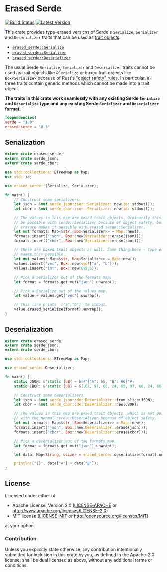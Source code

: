 Erased Serde
============

[![Build Status](https://api.travis-ci.org/dtolnay/erased-serde.svg?branch=master)](https://travis-ci.org/dtolnay/erased-serde)
[![Latest Version](https://img.shields.io/crates/v/erased-serde.svg)](https://crates.io/crates/erased-serde)

This crate provides type-erased versions of Serde's `Serialize`, `Serializer`
and `Deserializer` traits that can be used as [trait objects].

[trait objects]: https://doc.rust-lang.org/book/first-edition/trait-objects.html

- [`erased_serde::Serialize`](https://docs.rs/erased-serde/0.3.0/erased_serde/trait.Serialize.html)
- [`erased_serde::Serializer`](https://docs.rs/erased-serde/0.3.0/erased_serde/trait.Serializer.html)
- [`erased_serde::Deserializer`](https://docs.rs/erased-serde/0.3.0/erased_serde/trait.Deserializer.html)

The usual Serde `Serialize`, `Serializer` and `Deserializer` traits cannot be
used as trait objects like `&Serialize` or boxed trait objects like
`Box<Serialize>` because of Rust's ["object safety" rules]. In particular, all
three traits contain generic methods which cannot be made into a trait object.

["object safety" rules]: http://huonw.github.io/blog/2015/01/object-safety/

**The traits in this crate work seamlessly with any existing Serde `Serialize`
and `Deserialize` type and any existing Serde `Serializer` and `Deserializer`
format.**

```toml
[dependencies]
serde = "1.0"
erased-serde = "0.3"
```

## Serialization

```rust
extern crate erased_serde;
extern crate serde_json;
extern crate serde_cbor;

use std::collections::BTreeMap as Map;
use std::io;

use erased_serde::{Serialize, Serializer};

fn main() {
    // Construct some serializers.
    let json = &mut serde_json::ser::Serializer::new(io::stdout());
    let cbor = &mut serde_cbor::ser::Serializer::new(io::stdout());

    // The values in this map are boxed trait objects. Ordinarily this would not
    // be possible with serde::Serializer because of object safety, but type
    // erasure makes it possible with erased_serde::Serializer.
    let mut formats: Map<&str, Box<Serializer>> = Map::new();
    formats.insert("json", Box::new(Serializer::erase(json)));
    formats.insert("cbor", Box::new(Serializer::erase(cbor)));

    // These are boxed trait objects as well. Same thing here - type erasure
    // makes this possible.
    let mut values: Map<&str, Box<Serialize>> = Map::new();
    values.insert("vec", Box::new(vec!["a", "b"]));
    values.insert("int", Box::new(65536));

    // Pick a Serializer out of the formats map.
    let format = formats.get_mut("json").unwrap();

    // Pick a Serialize out of the values map.
    let value = values.get("vec").unwrap();

    // This line prints `["a","b"]` to stdout.
    value.erased_serialize(format).unwrap();
}
```

## Deserialization

```rust
extern crate erased_serde;
extern crate serde_json;
extern crate serde_cbor;

use std::collections::BTreeMap as Map;

use erased_serde::Deserializer;

fn main() {
    static JSON: &'static [u8] = br#"{"A": 65, "B": 66}"#;
    static CBOR: &'static [u8] = &[162, 97, 65, 24, 65, 97, 66, 24, 66];

    // Construct some deserializers.
    let json = &mut serde_json::de::Deserializer::from_slice(JSON);
    let cbor = &mut serde_cbor::de::Deserializer::new(CBOR);

    // The values in this map are boxed trait objects, which is not possible
    // with the normal serde::Deserializer because of object safety.
    let mut formats: Map<&str, Box<Deserializer>> = Map::new();
    formats.insert("json", Box::new(Deserializer::erase(json)));
    formats.insert("cbor", Box::new(Deserializer::erase(cbor)));

    // Pick a Deserializer out of the formats map.
    let format = formats.get_mut("json").unwrap();

    let data: Map<String, usize> = erased_serde::deserialize(format).unwrap();

    println!("{}", data["A"] + data["B"]);
}
```

## License

Licensed under either of

 * Apache License, Version 2.0 ([LICENSE-APACHE](LICENSE-APACHE) or http://www.apache.org/licenses/LICENSE-2.0)
 * MIT license ([LICENSE-MIT](LICENSE-MIT) or http://opensource.org/licenses/MIT)

at your option.

### Contribution

Unless you explicitly state otherwise, any contribution intentionally submitted
for inclusion in this crate by you, as defined in the Apache-2.0 license, shall
be dual licensed as above, without any additional terms or conditions.
